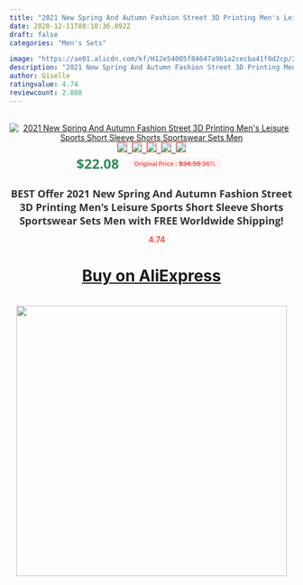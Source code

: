 ```yaml
---
title: "2021 New Spring And Autumn Fashion Street 3D Printing Men's Leisure Sports Short Sleeve Shorts Sportswear Sets Men"
date: 2020-12-11T08:10:36.892Z
draft: false
categories: "Men's Sets"

image: "https://ae01.alicdn.com/kf/H12e54005f84647a9b1a2cecba41f0d2cp/2021-New-Spring-And-Autumn-Fashion-Street-3D-Printing-Men-s-Leisure-Sports-Short-Sleeve-Shorts.png_220x220.png"
description: "2021 New Spring And Autumn Fashion Street 3D Printing Men's Leisure Sports Short Sleeve Shorts Sportswear Sets Men"
author: Giselle
ratingvalue: 4.74
reviewcount: 2.888
---
```

<br>
<div style="text-align: center;">
<a href="https://s.click.aliexpress.com/e/_98mdd7" target="_blank" rel="nofollow noopener noreferrer"><img alt="2021 New Spring And Autumn Fashion Street 3D Printing Men's Leisure Sports Short Sleeve Shorts Sportswear Sets Men" class="magnifier-image" src="https://ae01.alicdn.com/kf/H12e54005f84647a9b1a2cecba41f0d2cp/2021-New-Spring-And-Autumn-Fashion-Street-3D-Printing-Men-s-Leisure-Sports-Short-Sleeve-Shorts.png_220x220.png_640x640.jpg">
<br>
<img style="border:1px solid salmon" src="https://ae01.alicdn.com/kf/H12e54005f84647a9b1a2cecba41f0d2cp/2021-New-Spring-And-Autumn-Fashion-Street-3D-Printing-Men-s-Leisure-Sports-Short-Sleeve-Shorts.png_120x120.jpg">&nbsp;&nbsp;<img style="border:1px solid salmon" src="https://ae01.alicdn.com/kf/H5ab7f6d3ee6144cc8ef410567e4934f2l/2021-New-Spring-And-Autumn-Fashion-Street-3D-Printing-Men-s-Leisure-Sports-Short-Sleeve-Shorts.png_120x120.jpg">&nbsp;&nbsp;<img style="border:1px solid salmon" src="https://ae01.alicdn.com/kf/Hf2a829f598514d9fb736ffa1b5133ffeH/2021-New-Spring-And-Autumn-Fashion-Street-3D-Printing-Men-s-Leisure-Sports-Short-Sleeve-Shorts.png_120x120.jpg">&nbsp;&nbsp;<img style="border:1px solid salmon" src="https://ae01.alicdn.com/kf/H1244a617eeb849e1b002f77835256e4fO/2021-New-Spring-And-Autumn-Fashion-Street-3D-Printing-Men-s-Leisure-Sports-Short-Sleeve-Shorts.jpg_120x120.jpg">&nbsp;&nbsp;<img style="border:1px solid salmon" src="https://ae01.alicdn.com/kf/Hf03c89aadd7d408b8c14ed801f4bca83v/2021-New-Spring-And-Autumn-Fashion-Street-3D-Printing-Men-s-Leisure-Sports-Short-Sleeve-Shorts.png_120x120.jpg"></a></div><br0>
<div style="text-align: center;"><span style="background-color: white; border: 0px; box-sizing: border-box; color: seagreen; display: inline-block; font-family: &quot;open sans&quot; , &quot;arial&quot; , &quot;helvetica&quot; , sans-serif , &quot;heiti&quot;; font-size: 24px; font-stretch: inherit; font-weight: 700; line-height: inherit; margin: 0px 10px 0px 0px; padding: 0px; vertical-align: middle;">$22.08 </span>
<span style="background: rgb(255 , 241 , 241); border-radius: 3px; border: 0px; box-sizing: border-box; color: #ff4747; display: inline-block; font-family: inherit; font-size: 12px; font-stretch: inherit; font-style: inherit; font-variant: inherit; font-weight: 600; line-height: inherit; margin: 0px; padding: 2px 5px; transform: scale(0.9); vertical-align: middle;">Original Price : <b style="text-decoration: line-through;">$34.50 </b> 36%&nbsp;&nbsp;</span></div>
<h1 style="color: #333333; display: inline-block; font-family: &quot;open sans&quot; , &quot;arial&quot; , &quot;helvetica&quot; , sans-serif , &quot;heiti&quot;; font-size: 18px; font-stretch: inherit; font-weight: 700; text-align: center;">BEST Offer 2021 New Spring And Autumn Fashion Street 3D Printing Men's Leisure Sports Short Sleeve Shorts Sportswear Sets Men with FREE Worldwide Shipping!</h1>
<div style="color: #ff4747; text-align: center;">
<img src="https://4.bp.blogspot.com/-M0ZcTcb-5uY/XleCXlxnR4I/AAAAAAAAAEc/OrjgMkXV1oMQFaCRZj5HQwOCBcu3w1FegCPcBGAYYCw/s1600/star.png" style="height: 15px;">&nbsp;<b>4.74</b></div>
<div class="button_cont" align="center"><a class="buynow_a" href="https://s.click.aliexpress.com/e/_98mdd7" target="_blank" rel="nofollow noopener noreferrer"><H1>Buy on AliExpress</H1></a></div><br>
<div class="separator" style="clear: both; text-align: center;">
<img src="https://lh3.googleusercontent.com/-pTy5HemUv9M/XlePHvY0dAI/AAAAAAAAAE4/0nX5iRUoIWY8eMW9Dpxeirr157OZliDIgCLcBGAsYHQ/s1600/badge.gif" width="480">
</div>
